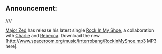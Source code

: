 ## Announcement:

////

[Major Zed](/major-zed) has release his latest single [Rock In My Shoe](/rock-in-my-shoe), a collaboration with [Charlie](/charlie) and [Rebecca](/rebecca).  Download the new [http://www.spaceroom.org/music/Interrobang/RockInMyShoe.mp3 MP3 here].